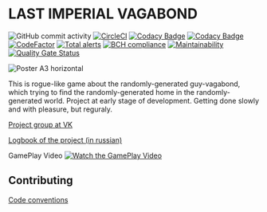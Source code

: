 # LAST IMPERIAL VAGABOND
![GitHub commit activity](https://img.shields.io/github/commit-activity/m/kreghek/Zilon_Roguelike)
[![CircleCI](https://circleci.com/gh/kreghek/Zilon_Roguelike/tree/master.svg?style=svg)](https://circleci.com/gh/kreghek/Zilon_Roguelike/tree/master)
[![Codacy Badge](https://api.codacy.com/project/badge/Grade/b8fa5561a70c401aa0e0a8be8d0ff696)](https://www.codacy.com/manual/kreghek/Zilon_Roguelike?utm_source=github.com&amp;utm_medium=referral&amp;utm_content=kreghek/Zilon_Roguelike&amp;utm_campaign=Badge_Grade)
[![Codacy Badge](https://api.codacy.com/project/badge/Coverage/b8fa5561a70c401aa0e0a8be8d0ff696)](https://www.codacy.com/manual/kreghek/Zilon_Roguelike?utm_source=github.com&utm_medium=referral&utm_content=kreghek/Zilon_Roguelike&utm_campaign=Badge_Coverage)
[![CodeFactor](https://www.codefactor.io/repository/github/kreghek/zilon_roguelike/badge)](https://www.codefactor.io/repository/github/kreghek/zilon_roguelike)
[![Total alerts](https://img.shields.io/lgtm/alerts/g/kreghek/Zilon_Roguelike.svg?logo=lgtm&logoWidth=18)](https://lgtm.com/projects/g/kreghek/Zilon_Roguelike/alerts/)
[![BCH compliance](https://bettercodehub.com/edge/badge/kreghek/Zilon_Roguelike?branch=master)](https://bettercodehub.com/)
[![Maintainability](https://api.codeclimate.com/v1/badges/b4b300bf5efc3d73a268/maintainability)](https://codeclimate.com/github/kreghek/Zilon_Roguelike/maintainability)
[![Quality Gate Status](https://sonarcloud.io/api/project_badges/measure?project=kreghek_Zilon_Roguelike&metric=alert_status)](https://sonarcloud.io/dashboard?id=kreghek_Zilon_Roguelike)

![Poster A3 horizontal](https://user-images.githubusercontent.com/2405499/58764985-41faf600-8598-11e9-9220-277923ca7f5b.png)

This is rogue-like game about the randomly-generated guy-vagabond, which trying to find the randomly-generated home in the randomly-generated world. Project at early stage of development. Getting done slowly and with pleasure, but reguraly.

[Project group at VK](https://vk.com/last_imperial_vagabond)

[Logbook of the project (in russian)](https://lastimperialvagabond.home.blog)

GamePlay Video
[![Watch the GamePlay Video](https://img.youtube.com/vi/KJJ2ab35eFg/maxresdefault.jpg)](https://www.youtube.com/watch?v=KJJ2ab35eFg)

## Contributing

[Code conventions](/CODE_CONVENTIONS.md)